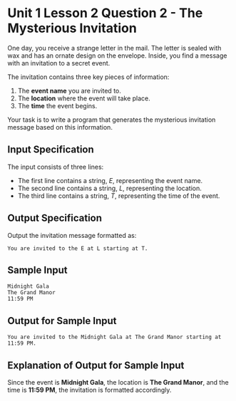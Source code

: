 # Unit 1 Lesson 2 Question 2 - The Mysterious Invitation  

One day, you receive a strange letter in the mail. The letter is sealed with wax and has an ornate design on the envelope. Inside, you find a message with an invitation to a secret event.  

The invitation contains three key pieces of information:  

1. The **event name** you are invited to.  
2. The **location** where the event will take place.  
3. The **time** the event begins.  

Your task is to write a program that generates the mysterious invitation message based on this information.  

## Input Specification  

The input consists of three lines:  

- The first line contains a string, *E*, representing the event name.  
- The second line contains a string, *L*, representing the location.  
- The third line contains a string, *T*, representing the time of the event.  

## Output Specification  

Output the invitation message formatted as:  

`You are invited to the E at L starting at T.`

## Sample Input  

```
Midnight Gala
The Grand Manor
11:59 PM
```

## Output for Sample Input

```
You are invited to the Midnight Gala at The Grand Manor starting at 11:59 PM.
```

## Explanation of Output for Sample Input  

Since the event is **Midnight Gala**, the location is **The Grand Manor**, and the time is **11:59 PM**, the invitation is formatted accordingly.